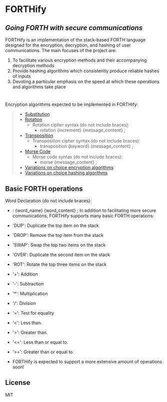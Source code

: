 # FORTHify

## _Going FORTH with secure communications_

FORTHify is an implementation of the stack-based FORTH language designed for the encryption, decryption, and hashing of user communications. The main focuses of the project are:
1. To facilitate various encryption methods and their accompanying decryption methods
2. Provide hashing algorithms which consistently produce reliable hashes of inputs
3. Devoting a particular emphasis on the speed at which these operations and algorithms take place


#

Encryption algorithms expected to be implemented in FORTHify:
> * [Substitution](https://en.wikipedia.org/wiki/Substitution_cipher#:~:text=In%20cryptography%2C%20a%20substitution%20cipher,the%20above%2C%20and%20so%20forth)
> * [Rotation](https://en.wikipedia.org/wiki/Caesar_cipher)
>    - Rotation cipher syntax (do not include braces):     
>       - rotation {increment} {message_content} ;
> * [Transposition](https://en.wikipedia.org/wiki/Transposition_cipher)
>    - Transposition cipher syntax (do not include braces):
>       - transposition {keyword} {message_content} ;
> * [Morse Code](https://en.wikipedia.org/wiki/Morse_code)
>    - Morse code syntax (do not include braces):
>       - morse {message_content} ;
> * [Variations on choice encryption algorithms](https://www.arcserve.com/blog/5-common-encryption-algorithms-and-unbreakables-future)
> * [Variations on choice hashing algorithms](https://www.okta.com/identity-101/hashing-algorithms/)

## Basic FORTH operations

Word Declaration (do not include braces):
- : {word_name} {word_content} ;
In addition to facilitating more secure communications, FORTHify supports many basic FORTH operations:

- 'DUP': Duplicate the top item on the stack
- 'DROP': Remove the top item from the stack
- 'SWAP': Swap the top two items on the stack
- 'OVER': Duplicate the second item on the stack
- 'ROT': Rotate the top three items on the stack
- '+': Addition
- '-': Subtraction
- '*': Multiplication
- '/': Division
- '=': Test for equality
- '<': Less than.
- '>': Greater than.
- '<=': Less than or equal to.
- '>=': Greater than or equal to.
- FORTHify is expected to support a more extensive amount of operations soon!

## License

MIT
